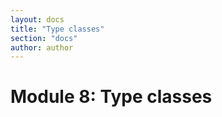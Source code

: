 ```yaml
---
layout: docs
title: "Type classes"
section: "docs"
author: author
---
```


# Module 8: Type classes
